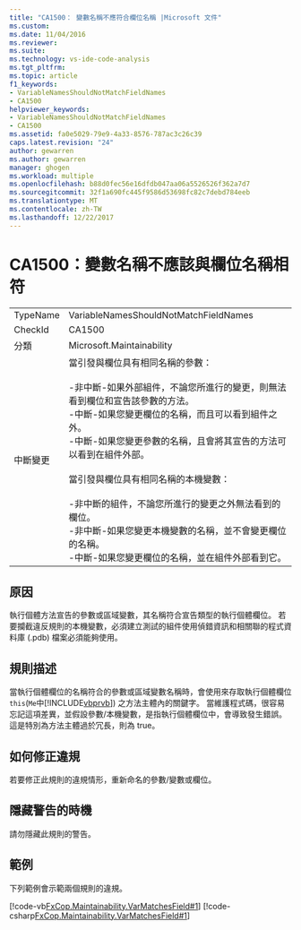 ```yaml
---
title: "CA1500： 變數名稱不應符合欄位名稱 |Microsoft 文件"
ms.custom: 
ms.date: 11/04/2016
ms.reviewer: 
ms.suite: 
ms.technology: vs-ide-code-analysis
ms.tgt_pltfrm: 
ms.topic: article
f1_keywords:
- VariableNamesShouldNotMatchFieldNames
- CA1500
helpviewer_keywords:
- VariableNamesShouldNotMatchFieldNames
- CA1500
ms.assetid: fa0e5029-79e9-4a33-8576-787ac3c26c39
caps.latest.revision: "24"
author: gewarren
ms.author: gewarren
manager: ghogen
ms.workload: multiple
ms.openlocfilehash: b88d0fec56e16dfdb047aa06a5526526f362a7d7
ms.sourcegitcommit: 32f1a690fc445f9586d53698fc82c7debd784eeb
ms.translationtype: MT
ms.contentlocale: zh-TW
ms.lasthandoff: 12/22/2017
---
```

# <a name="ca1500-variable-names-should-not-match-field-names"></a>CA1500：變數名稱不應該與欄位名稱相符
|||  
|-|-|  
|TypeName|VariableNamesShouldNotMatchFieldNames|  
|CheckId|CA1500|  
|分類|Microsoft.Maintainability|  
|中斷變更|當引發與欄位具有相同名稱的參數：<br /><br /> -非中斷-如果外部組件，不論您所進行的變更，則無法看到欄位和宣告該參數的方法。<br />-中斷-如果您變更欄位的名稱，而且可以看到組件之外。<br />-中斷-如果您變更參數的名稱，且會將其宣告的方法可以看到在組件外部。<br /><br /> 當引發與欄位具有相同名稱的本機變數：<br /><br /> -非中斷的組件，不論您所進行的變更之外無法看到的欄位。<br />-非中斷-如果您變更本機變數的名稱，並不會變更欄位的名稱。<br />-中斷-如果您變更欄位的名稱，並在組件外部看到它。|  
  
## <a name="cause"></a>原因  
 執行個體方法宣告的參數或區域變數，其名稱符合宣告類型的執行個體欄位。 若要攔截違反規則的本機變數，必須建立測試的組件使用偵錯資訊和相關聯的程式資料庫 (.pdb) 檔案必須能夠使用。  
  
## <a name="rule-description"></a>規則描述  
 當執行個體欄位的名稱符合的參數或區域變數名稱時，會使用來存取執行個體欄位`this`(`Me`中[!INCLUDE[vbprvb](../code-quality/includes/vbprvb_md.md)]) 之方法主體內的關鍵字。 當維護程式碼，很容易忘記這項差異，並假設參數/本機變數，是指執行個體欄位中，會導致發生錯誤。 這是特別為方法主體過於冗長，則為 true。  
  
## <a name="how-to-fix-violations"></a>如何修正違規  
 若要修正此規則的違規情形，重新命名的參數/變數或欄位。  
  
## <a name="when-to-suppress-warnings"></a>隱藏警告的時機  
 請勿隱藏此規則的警告。  
  
## <a name="example"></a>範例  
 下列範例會示範兩個規則的違規。  
  
 [!code-vb[FxCop.Maintainability.VarMatchesField#1](../code-quality/codesnippet/VisualBasic/ca1500-variable-names-should-not-match-field-names_1.vb)]
 [!code-csharp[FxCop.Maintainability.VarMatchesField#1](../code-quality/codesnippet/CSharp/ca1500-variable-names-should-not-match-field-names_1.cs)]
